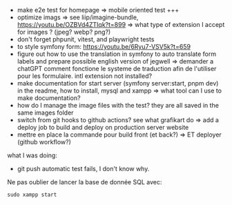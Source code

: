 - make e2e test for homepage
  => mobile oriented test +++
- optimize imags
  => see liip/imagine-bundle, https://youtu.be/OZBVd4ZTIqk?t=899
  => what type of extension I accept for images ? (jpeg? webp? png?)
- don't forget phpunit, vitest, and playwright tests
- to style symfony form: https://youtu.be/6Ryu7-VSV5k?t=659
- figure out how to use the translation in symfony to auto translate form labels and prepare possible english version of jegwell
  => demander a chatGPT comment fonctione le systeme de traduction afin de l'utiliser pour les formulaire. intl extension not installed?
- make documentation for start server (symfony server:start, pnpm dev) in the readme, how to install, mysql and xampp
  => what tool can I use to make documentation?
- how do I manage the image files with the test? they are all saved in the same images folder
- switch from git hooks to github actions? see what grafikart do
  => add a deploy job to build and deploy on production server website
- mettre en place la commande pour build front (et back?)
  => ET deployer (github workflow?)

what I was doing:

- git push automatic test fails, I don't know why.

Ne pas oublier de lancer la base de donnée SQL avec:

```
sudo xampp start
```
